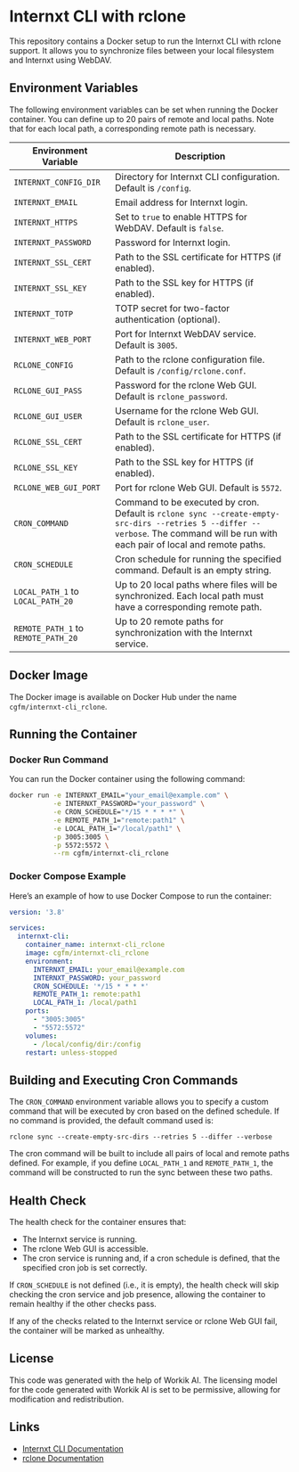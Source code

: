 # Internxt CLI with rclone

This repository contains a Docker setup to run the Internxt CLI with rclone support. It allows you to synchronize files between your local filesystem and Internxt using WebDAV.

## Environment Variables

The following environment variables can be set when running the Docker container. You can define up to 20 pairs of remote and local paths. Note that for each local path, a corresponding remote path is necessary.

| Environment Variable                   | Description                                                                                  |
|----------------------------------------|----------------------------------------------------------------------------------------------|
| `INTERNXT_CONFIG_DIR`                 | Directory for Internxt CLI configuration. Default is `/config`.                             |
| `INTERNXT_EMAIL`                       | Email address for Internxt login.                                                           |
| `INTERNXT_HTTPS`                       | Set to `true` to enable HTTPS for WebDAV. Default is `false`.                              |
| `INTERNXT_PASSWORD`                    | Password for Internxt login.                                                                 |
| `INTERNXT_SSL_CERT`                   | Path to the SSL certificate for HTTPS (if enabled).                                         |
| `INTERNXT_SSL_KEY`                    | Path to the SSL key for HTTPS (if enabled).                                               |
| `INTERNXT_TOTP`                        | TOTP secret for two-factor authentication (optional).                                       |
| `INTERNXT_WEB_PORT`                    | Port for Internxt WebDAV service. Default is `3005`.                                        |
| `RCLONE_CONFIG`                        | Path to the rclone configuration file. Default is `/config/rclone.conf`.                    |
| `RCLONE_GUI_PASS`                      | Password for the rclone Web GUI. Default is `rclone_password`.                              |
| `RCLONE_GUI_USER`                      | Username for the rclone Web GUI. Default is `rclone_user`.                                  |
| `RCLONE_SSL_CERT`                      | Path to the SSL certificate for HTTPS (if enabled).                                        |
| `RCLONE_SSL_KEY`                       | Path to the SSL key for HTTPS (if enabled).                                               |
| `RCLONE_WEB_GUI_PORT`                  | Port for rclone Web GUI. Default is `5572`.                                                |
| `CRON_COMMAND`                         | Command to be executed by cron. Default is `rclone sync --create-empty-src-dirs --retries 5 --differ --verbose`. The command will be run with each pair of local and remote paths. |
| `CRON_SCHEDULE`                        | Cron schedule for running the specified command. Default is an empty string.                |
| `LOCAL_PATH_1` to `LOCAL_PATH_20`     | Up to 20 local paths where files will be synchronized. Each local path must have a corresponding remote path. |
| `REMOTE_PATH_1` to `REMOTE_PATH_20`   | Up to 20 remote paths for synchronization with the Internxt service.                       |

## Docker Image

The Docker image is available on Docker Hub under the name `cgfm/internxt-cli_rclone`.

## Running the Container

### Docker Run Command

You can run the Docker container using the following command:

```bash
docker run -e INTERNXT_EMAIL="your_email@example.com" \
           -e INTERNXT_PASSWORD="your_password" \
           -e CRON_SCHEDULE="*/15 * * * *" \
           -e REMOTE_PATH_1="remote:path1" \
           -e LOCAL_PATH_1="/local/path1" \
           -p 3005:3005 \
           -p 5572:5572 \
           --rm cgfm/internxt-cli_rclone
```

### Docker Compose Example

Here’s an example of how to use Docker Compose to run the container:

```yaml
version: '3.8'

services:
  internxt-cli:
    container_name: internxt-cli_rclone 
    image: cgfm/internxt-cli_rclone
    environment:
      INTERNXT_EMAIL: your_email@example.com
      INTERNXT_PASSWORD: your_password
      CRON_SCHEDULE: '*/15 * * * *'
      REMOTE_PATH_1: remote:path1
      LOCAL_PATH_1: /local/path1
    ports:
      - "3005:3005"
      - "5572:5572"
    volumes:
      - /local/config/dir:/config
    restart: unless-stopped
```

## Building and Executing Cron Commands

The `CRON_COMMAND` environment variable allows you to specify a custom command that will be executed by cron based on the defined schedule. If no command is provided, the default command used is:

```
rclone sync --create-empty-src-dirs --retries 5 --differ --verbose
```

The cron command will be built to include all pairs of local and remote paths defined. For example, if you define `LOCAL_PATH_1` and `REMOTE_PATH_1`, the command will be constructed to run the sync between these two paths.

## Health Check

The health check for the container ensures that:
- The Internxt service is running.
- The rclone Web GUI is accessible.
- The cron service is running and, if a cron schedule is defined, that the specified cron job is set correctly.

If `CRON_SCHEDULE` is not defined (i.e., it is empty), the health check will skip checking the cron service and job presence, allowing the container to remain healthy if the other checks pass.

If any of the checks related to the Internxt service or rclone Web GUI fail, the container will be marked as unhealthy.

## License

This code was generated with the help of Workik AI. The licensing model for the code generated with Workik AI is set to be permissive, allowing for modification and redistribution.

## Links

- [Internxt CLI Documentation](https://internxt.com/docs)
- [rclone Documentation](https://rclone.org/docs/)